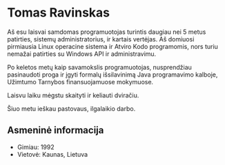 # Tomas Ravinskas

Aš esu laisvai samdomas programuotojas turintis daugiau nei 5 metus patirties, sistemų administratorius, ir kartais vertėjas.
Aš domiuosi pirmiausia Linux operacine sistema ir Atviro Kodo programomis, nors turiu nemažai patirties su Windows API ir administravimu.

Po keletos metų kaip savamokslis programuotojas, nusprendžiau pasinaudoti proga ir įgyti formalų išsilavinimą
Java programavimo kalboje, Užimtumo Tarnybos finansuojamuose mokymuose.

Laisvu laiku mėgstu skaityti ir keliauti dviračiu.

Šiuo metu ieškau pastovaus, ilgalaikio darbo.


## Asmeninė informacija

- Gimiau: 1992
- Vietovė: Kaunas, Lietuva
